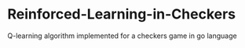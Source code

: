 # Reinforced-Learning-in-Checkers
Q-learning algorithm implemented for a checkers game in go language

